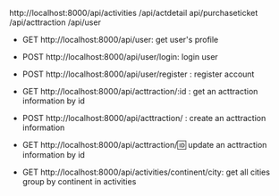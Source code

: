 http://localhost:8000/api/activities
/api/actdetail
api/purchaseticket
/api/acttraction
/api/user


- GET http://localhost:8000/api/user: get user's profile
- POST http://localhost:8000/api/user/login: login user
- POST http://localhost:8000/api/user/register : register account

- GET http://localhost:8000/api/acttraction/:id : get an acttraction information by id
- POST http://localhost:8000/api/acttraction/ : create an acttraction information
- GET http://localhost:8000/api/acttraction/:id: update an acttraction information by id
  
- GET http://localhost:8000/api/activities/continent/city: get all cities group by continent in activities
